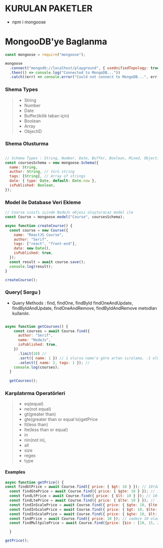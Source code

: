 # KURULAN PAKETLER 
* npm i mongoose 
# MongooDB'ye Baglanma 
```javascript 
const mongoose = require("mongoose");

mongoose
  .connect("mongodb://localhost/playground", { useUnifiedTopology: true })
  .then(() => console.log("Connected to MongoDB..."))
  .catch((err) => console.error("Could not connect to MongoDB...", err));

```
### Shema Types 
>* String  
>* Number
>* Date
>* Buffer(ikilik taban için)
>* Boolean 
>* Array
>* ObjectID

### Shema Olusturma 
```javascript 

// Schema Types : String, Number, Date, Buffer, Boolean, Mixed, Objectid, Array
const coursesSchema = new mongoose.Schema({
  name: String,
  author: String, // türü string
  tags: [String], // Array of strings
  date: { type: Date, default: Date.now },
  isPublished: Boolean,
});

```

### Model ile Database Veri Ekleme

```javascript
// Course sınıfı içinde NodeJs objesi oluşturacaz model ile
const Course = mongoose.model("Course", coursesSchema);

async function createCourse() {
  const course = new Course({
    name: "ReactJS Course",
    author: "Serif",
    tags: ["react", "front-end"],
    date: new Date(),
    isPublished: true,
  });
  const result = await course.save();
  console.log(result);
}

createCourse();

```

### Query( Sorgu )

* Query Methods : find, findOne, findById findOneAndUpdate, findByIdAndUpdate, findOneAndRemove, findByIdAndRemove metodları kullanılır.
```javascript

async function getCourses() {
    const courses = await Course.find({
      author: "Serif",
      name: "NodeJs",
      isPublished: true,
    })
      .limit(10) //
      .sort({ name: 1 }) // 1 olursa name'e göre artan sıralama, -1 olursa name'e göre  azalan sıralama
      .select({ name: 2, tags: 1 }); //
    console.log(courses);
  }
  
  getCourses();

```

### Karşılatırma Operatörleri
>* eq(equal)
>* ne(not equal)
>* gt(greater than)
>* gte(greater than or equal to)getPrice
>* lt(less than)
>* lte(less than or equal)
>* in
>* nin(not in),
>* all
>* size
>* regex
>* type

#### Examples 

```javascript
async function getPrice() {
const findGtPrice = await Course.find({ price: { $gt: 10 } }); // 10(dahil değil)'dan büyük fiyatları getir
  const findGtePrice = await Course.find({ price: { $gte: 10 } }); // 10(dahil)'dan büyük fiyatları getir
  const findLtPrice = await Course.find({ price: { $lt: 10 } }); // 10(dahil değil)'dan küçük fiyatları getir
  const findLtePrice = await Course.find({ price: { $lte: 10 } }); // 10(dahil)'dan küçük fiyatları getir
  const findInScalePrice = await Course.find({ price: { $gte: 10, $lte: 20 } }); // 10(dahil) ile 20(dahil) arasındaki fiyatları getir
  const findInScalePrice = await Course.find({ price: { $gt: 10, $lte: 20 } }); // 10(dahil değil) ile 20(dahil) arasındaki fiyatları getir
  const findInScalePrice = await Course.find({ price: { $gte: 10, $lt: 20 } }); // 10(dahil) ile 20(dahil değil) arasındaki fiyatları getir
  const findPrice = await Course.find({ price: 10 }); // sadece 10 olanı getirir
  const findMultpilePrice = await Course.find({price: {$in : [10, 15, 20]}}) // 10 15 20 olan price'ı getirecek

  }

getPrice();
```
